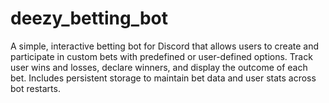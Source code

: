 # deezy_betting_bot
A simple, interactive betting bot for Discord that allows users to create and participate in custom bets with predefined or user-defined options. Track user wins and losses, declare winners, and display the outcome of each bet. Includes persistent storage to maintain bet data and user stats across bot restarts.
